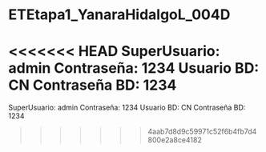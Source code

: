 # ETEtapa1_YanaraHidalgoL_004D
<<<<<<< HEAD
SuperUsuario: admin 
Contraseña: 1234 
Usuario BD: CN 
Contraseña BD: 1234
=======
SuperUsuario: admin
Contraseña: 1234
Usuario BD: CN
Contraseña BD: 1234
>>>>>>> 4aab7d8d9c59971c52f6b4fb7d4800e2a8ce4182
